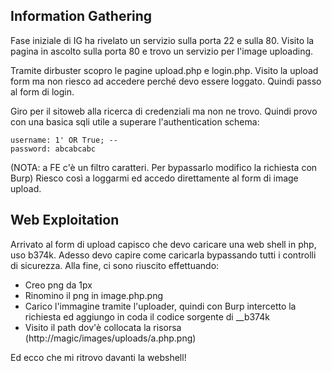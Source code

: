 ## Information Gathering

Fase iniziale di IG ha rivelato un servizio sulla porta 22 e sulla 80. Visito la pagina in ascolto sulla porta 80 e trovo un servizio per l'image uploading. 

Tramite dirbuster scopro le pagine upload.php e login.php. Visito la upload form ma non riesco ad accedere perché devo essere loggato. Quindi passo al form di login.

Giro per il sitoweb alla ricerca di credenziali ma non ne trovo. Quindi provo con una basica sqli utile a superare l'authentication schema:

```
username: 1' OR True; --
password: abcabcabc
```

(NOTA: a FE c'è un filtro caratteri. Per bypassarlo modifico la richiesta con Burp) Riesco così a loggarmi ed accedo direttamente al form di image upload.

## Web Exploitation

Arrivato al form di upload capisco che devo caricare una web shell in php, uso b374k. Adesso devo capire come caricarla bypassando tutti i controlli di sicurezza. Alla fine, ci sono riuscito effettuando: 

* Creo png da 1px
* Rinomino il png in image.php.png
* Carico l'immagine tramite l'uploader, quindi con Burp intercetto la richiesta ed aggiungo in coda il codice sorgente di __b374k
* Visito il path dov'è collocata la risorsa (http://magic/images/uploads/a.php.png) 

Ed ecco che mi ritrovo davanti la webshell! 
